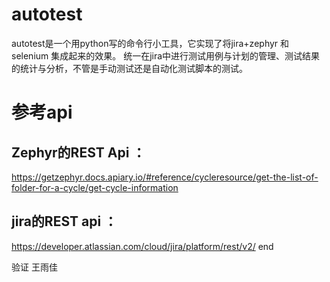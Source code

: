 # autotest
autotest是一个用python写的命令行小工具，它实现了将jira+zephyr 和 selenium 集成起来的效果。
统一在jira中进行测试用例与计划的管理、测试结果的统计与分析，不管是手动测试还是自动化测试脚本的测试。

# 参考api

## Zephyr的REST Api ：
https://getzephyr.docs.apiary.io/#reference/cycleresource/get-the-list-of-folder-for-a-cycle/get-cycle-information

## jira的REST api ：
https://developer.atlassian.com/cloud/jira/platform/rest/v2/
end

验证   王雨佳